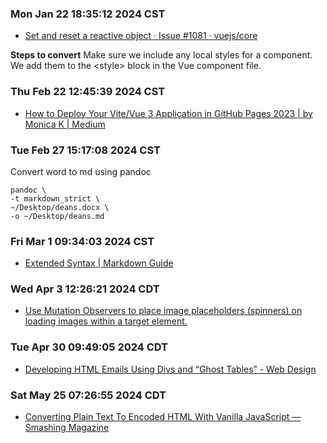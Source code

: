 ### Mon Jan 22 18:35:12 2024 CST
* [Set and reset a reactive object · Issue #1081 · vuejs/core](https://github.com/vuejs/core/issues/1081#issuecomment-621385050)

**Steps to convert**
Make sure we include any local styles for a component. We add them to the &lt;style&gt; block in the Vue component file.

### Thu Feb 22 12:45:39 2024 CST
* [How to Deploy Your Vite/Vue 3 Application in GitHub Pages 2023 | by Monica K | Medium](https://mkay11.medium.com/how-to-deploy-your-vite-vue-3-application-in-github-pages-2023-2b842f50576a)

### Tue Feb 27 15:17:08 2024 CST
Convert word to md using pandoc
```
pandoc \
-t markdown_strict \
~/Desktop/deans.docx \
-o ~/Desktop/deans.md
```

### Fri Mar  1 09:34:03 2024 CST
* [Extended Syntax | Markdown Guide](https://www.markdownguide.org/extended-syntax/#heading-ids)

### Wed Apr  3 12:26:21 2024 CDT
* [Use Mutation Observers to place image placeholders (spinners) on loading images within a target element.](https://gist.github.com/fritzy/8700093)

### Tue Apr 30 09:49:05 2024 CDT
* [Developing HTML Emails Using Divs and “Ghost Tables” - Web Design](https://elements.envato.com/learn/developing-html-emails-using-divs-and-ghost-tables)

### Sat May 25 07:26:55 2024 CDT
* [Converting Plain Text To Encoded HTML With Vanilla JavaScript — Smashing Magazine](https://www.smashingmagazine.com/2024/04/converting-text-encoded-html-vanilla-javascript/)

